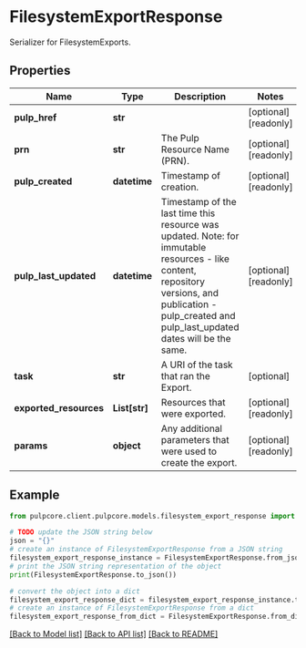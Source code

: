 # FilesystemExportResponse

Serializer for FilesystemExports.

## Properties

Name | Type | Description | Notes
------------ | ------------- | ------------- | -------------
**pulp_href** | **str** |  | [optional] [readonly] 
**prn** | **str** | The Pulp Resource Name (PRN). | [optional] [readonly] 
**pulp_created** | **datetime** | Timestamp of creation. | [optional] [readonly] 
**pulp_last_updated** | **datetime** | Timestamp of the last time this resource was updated. Note: for immutable resources - like content, repository versions, and publication - pulp_created and pulp_last_updated dates will be the same. | [optional] [readonly] 
**task** | **str** | A URI of the task that ran the Export. | [optional] 
**exported_resources** | **List[str]** | Resources that were exported. | [optional] [readonly] 
**params** | **object** | Any additional parameters that were used to create the export. | [optional] [readonly] 

## Example

```python
from pulpcore.client.pulpcore.models.filesystem_export_response import FilesystemExportResponse

# TODO update the JSON string below
json = "{}"
# create an instance of FilesystemExportResponse from a JSON string
filesystem_export_response_instance = FilesystemExportResponse.from_json(json)
# print the JSON string representation of the object
print(FilesystemExportResponse.to_json())

# convert the object into a dict
filesystem_export_response_dict = filesystem_export_response_instance.to_dict()
# create an instance of FilesystemExportResponse from a dict
filesystem_export_response_from_dict = FilesystemExportResponse.from_dict(filesystem_export_response_dict)
```
[[Back to Model list]](../README.md#documentation-for-models) [[Back to API list]](../README.md#documentation-for-api-endpoints) [[Back to README]](../README.md)


